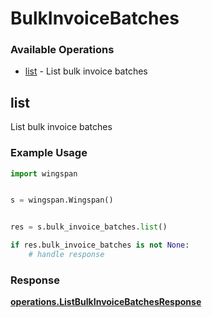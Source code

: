 # BulkInvoiceBatches

### Available Operations

* [list](#list) - List bulk invoice batches

## list

List bulk invoice batches

### Example Usage

```python
import wingspan


s = wingspan.Wingspan()


res = s.bulk_invoice_batches.list()

if res.bulk_invoice_batches is not None:
    # handle response
```


### Response

**[operations.ListBulkInvoiceBatchesResponse](../../models/operations/listbulkinvoicebatchesresponse.md)**

